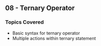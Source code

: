 ## 08 - Ternary Operator

### Topics Covered

- Basic syntax for ternary operator
- Multiple actions within ternary statement
